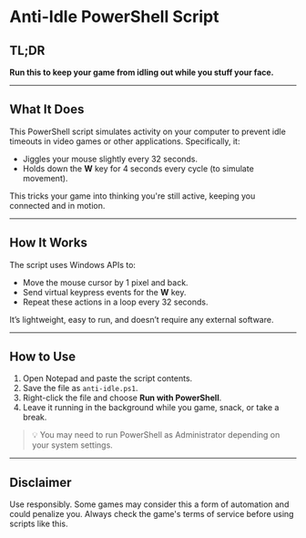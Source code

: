 # Anti-Idle PowerShell Script

## TL;DR  
**Run this to keep your game from idling out while you stuff your face.**

---

## What It Does

This PowerShell script simulates activity on your computer to prevent idle timeouts in video games or other applications. Specifically, it:

- Jiggles your mouse slightly every 32 seconds.
- Holds down the **W** key for 4 seconds every cycle (to simulate movement).

This tricks your game into thinking you're still active, keeping you connected and in motion.

---

## How It Works

The script uses Windows APIs to:

- Move the mouse cursor by 1 pixel and back.
- Send virtual keypress events for the **W** key.
- Repeat these actions in a loop every 32 seconds.

It’s lightweight, easy to run, and doesn’t require any external software.

---

## How to Use

1. Open Notepad and paste the script contents.
2. Save the file as `anti-idle.ps1`.
3. Right-click the file and choose **Run with PowerShell**.
4. Leave it running in the background while you game, snack, or take a break.

> 💡 You may need to run PowerShell as Administrator depending on your system settings.

---

## Disclaimer

Use responsibly. Some games may consider this a form of automation and could penalize you. Always check the game's terms of service before using scripts like this.
